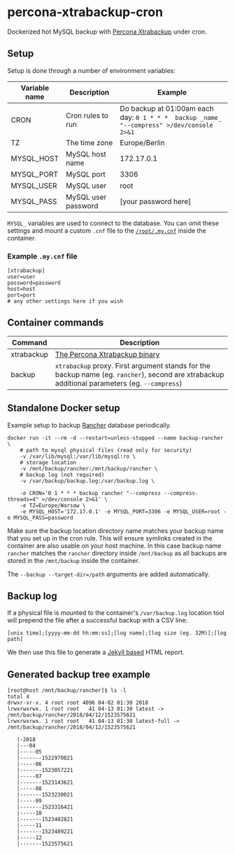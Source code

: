 # percona-xtrabackup-cron

Dockerized hot MySQL backup with [Percona Xtrabackup](https://www.percona.com/software/mysql-database/percona-xtrabackup) under cron.

## Setup

Setup is done through a number of environment variables:

| **Variable name** | **Description**     | **Example**                                                                                |
|-------------------|---------------------|--------------------------------------------------------------------------------------------|
| CRON              | Cron rules to run   | Do backup at 01:00am each day: `0 1 * * *  backup _name_ "--compress" >/dev/console  2>&1` |
| TZ                | The time zone       | Europe/Berlin                                                                              |
| MYSQL_HOST        | MySQL host name     | 172.17.0.1                                                                                 |
| MYSQL_PORT        | MySQL port          | 3306                                                                                       |
| MYSQL_USER        | MySQL user          | root                                                                                       |
| MYSQL_PASS        | MySQL user password | [your password here]                                                                       |

`MYSQL_` variables are used to connect to the database. You can omit these settings and mount a custom `.cnf` file to the
[`/root/.my.cnf`](https://github.com/mikemix/percona-xtrabackup-cron#example-mycnf-file) inside the container.

### Example `.my.cnf` file

    [xtrabackup]
    user=user
    password=password
    host=host
    port=port
    # any other settings here if you wish

## Container commands

| **Command**  | **Description**                                                                                                                               |
|--------------|-----------------------------------------------------------------------------------------------------------------------------------------------|
| xtrabackup   | [The Percona Xtrabackup binary](https://www.percona.com/software/mysql-database/percona-xtrabackup)                                           |
| backup       | `xtrabackup` proxy. First argument stands for the backup name (eg. `rancher`), second are xtrabackup additional parameters (eg. `--compress`) |

## Standalone Docker setup

Example setup to backup [Rancher](https://rancher.com/) database periodically.

    docker run -it --rm -d --restart=unless-stopped --name backup-rancher \
        # path to mysql physical files (read only for security)
        -v /var/lib/mysql:/var/lib/mysql:ro \
        # storage location
        -v /mnt/backup/rancher:/mnt/backup/rancher \
        # backup log (not required)
        -v /var/backup/backup.log:/var/backup.log \

        -e CRON='0 1 * * * backup rancher "--compress --compress-threads=4" >/dev/console 2>&1' \
        -e TZ=Europe/Warsaw \
        -e MYSQL_HOST='172.17.0.1' -e MYSQL_PORT=3306 -e MYSQL_USER=root -e MYSQL_PASS=password

Make sure the backup location directory name matches your backup name that you set up in the cron rule. 
This will ensure symlinks created in the container are also usable on your host machine. In this case
backup name `rancher` matches the `rancher` directory inside `/mnt/backup` as all backups are stored
in the `/mnt/backup` inside the container.

The `--backup --target-dir=/path` arguments are added automatically.

## Backup log

If a physical file is mounted to the container's `/var/backup.log` location tool will prepend the file
after a successful backup with a CSV line:

    [unix time];[yyyy-mm-dd hh:mm:ss];[log name];[log size (eg. 32M)];[log path]

We then use this file to generate a [Jekyll based](https://jekyllrb.com/) HTML report.

## Generated backup tree example

```
[root@host /mnt/backup/rancher]$ ls -l
total 4
drwxr-xr-x. 4 root root 4096 04-02 01:30 2018
lrwxrwxrwx. 1 root root   41 04-13 01:30 latest -> /mnt/backup/rancher/2018/04/12/1523575621
lrwxrwxrwx. 1 root root   41 04-13 01:30 latest-full -> /mnt/backup/rancher/2018/04/12/1523575621

   |-2018
   |---04
   |-----05
   |-------1522970821
   |-----06
   |-------1523057221
   |-----07
   |-------1523143621
   |-----08
   |-------1523230021
   |-----09
   |-------1523316421
   |-----10
   |-------1523402821
   |-----11
   |-------1523489221
   |-----12
   |-------1523575621
```

